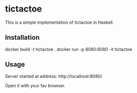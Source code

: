 # tictactoe

This is a simple implementation of tictactoe in Haskell.

## Installation

docker build -t tictactoe .
docker run -p 8080:8080 -it tictactoe

## Usage

Server started at address:
http://localhost:8080/

Open it with your fav browser.




